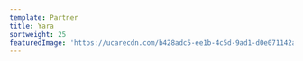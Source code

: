 ```yaml
---
template: Partner
title: Yara
sortweight: 25
featuredImage: 'https://ucarecdn.com/b428adc5-ee1b-4c5d-9ad1-d0e071142a68/'
---
```


